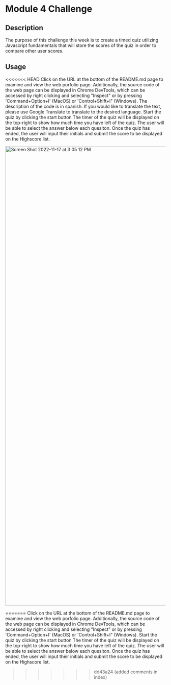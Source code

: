 # Module 4 Challenge

## Description
The purpose of this challenge this week is to create a timed quiz utilizing Javascript fundamentals that will store the scores of the quiz in order to compare other user scores. 

## Usage
<<<<<<< HEAD
Click on the URL at the bottom of the README.md page to examine and view the web porfolio page. Additionally, the source code of the web page can be displayed in Chrome DevTools, which can be accessed by right clicking and selecting "Inspect" or by pressing 'Command+Option+I' (MacOS) or 'Control+Shift+I" (Windows). The description of the code is in spanish. If you would like to translate the text, please use Google Translate to translate to the desired language. Start the quiz by clicking the start button The timer of the quiz will be displayed on the top-right to show how much time you have left of the quiz. The user will be able to select the answer below each quesiton. Once the quiz has ended, the user will input their initials and submit the score to be displayed on the Highscore list. 

<img width="1440" alt="Screen Shot 2022-11-17 at 3 05 12 PM" src="https://user-images.githubusercontent.com/25966179/202548127-676f587c-2bd0-44d6-bed7-babf99f6bb0e.png">

=======
Click on the URL at the bottom of the README.md page to examine and view the web porfolio page. Additionally, the source code of the web page can be displayed in Chrome DevTools, which can be accessed by right clicking and selecting "Inspect" or by pressing 'Command+Option+I' (MacOS) or 'Control+Shift+I" (Windows). Start the quiz by clicking the start button The timer of the quiz will be displayed on the top-right to show how much time you have left of the quiz. The user will be able to select the answer below each quesiton. Once the quiz has ended, the user will input their initials and submit the score to be displayed on the Highscore list. 
>>>>>>> dd43a24 (added comments in index)
